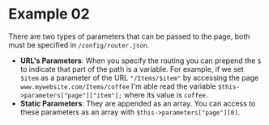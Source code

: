 # Example 02

There are two types of parameters that can be passed to the page, both must be specified in `/config/router.json`.
- __URL's Parameters__: When you specify the routing you can prepend the `$` to indicate that part of the path is a variable. For example, if we set `$item` as a parameter of the URL `"/Items/$item"` by accessing the page `www.mywebsite.com/Items/coffee` I'm able read the variable `$this->parameters["page"]["item"];` where its value is `coffee`.
- __Static Parameters__: They are appended as an array. You can access to these parameters as an array with `$this->parameters["page"][0]`.
